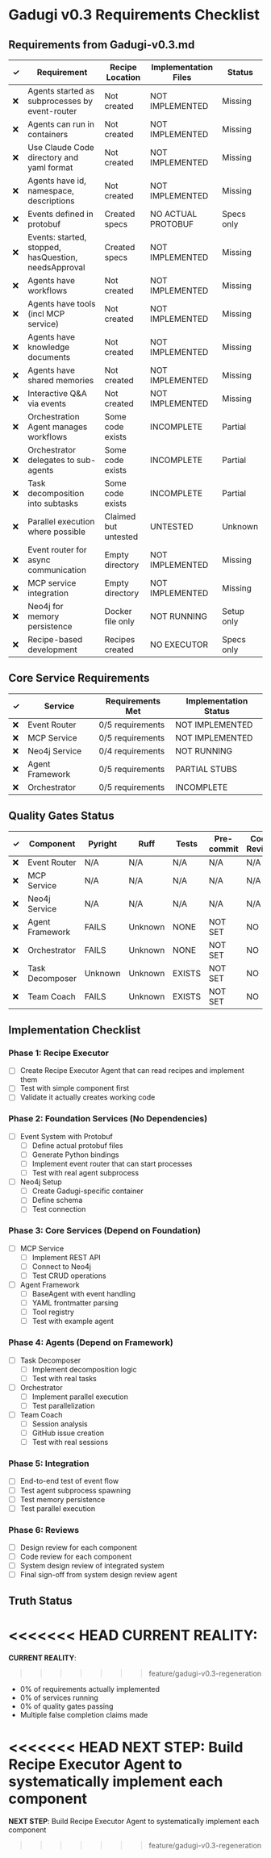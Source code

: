 # Gadugi v0.3 Requirements Checklist

## Requirements from Gadugi-v0.3.md

| ✓ | Requirement | Recipe Location | Implementation Files | Status |
|---|------------|-----------------|---------------------|---------|
| ❌ | Agents started as subprocesses by event-router | Not created | NOT IMPLEMENTED | Missing |
| ❌ | Agents can run in containers | Not created | NOT IMPLEMENTED | Missing |
| ❌ | Use Claude Code directory and yaml format | Not created | NOT IMPLEMENTED | Missing |
| ❌ | Agents have id, namespace, descriptions | Not created | NOT IMPLEMENTED | Missing |
| ❌ | Events defined in protobuf | Created specs | NO ACTUAL PROTOBUF | Specs only |
| ❌ | Events: started, stopped, hasQuestion, needsApproval | Created specs | NOT IMPLEMENTED | Missing |
| ❌ | Agents have workflows | Not created | NOT IMPLEMENTED | Missing |
| ❌ | Agents have tools (incl MCP service) | Not created | NOT IMPLEMENTED | Missing |
| ❌ | Agents have knowledge documents | Not created | NOT IMPLEMENTED | Missing |
| ❌ | Agents have shared memories | Not created | NOT IMPLEMENTED | Missing |
| ❌ | Interactive Q&A via events | Not created | NOT IMPLEMENTED | Missing |
| ❌ | Orchestration Agent manages workflows | Some code exists | INCOMPLETE | Partial |
| ❌ | Orchestrator delegates to sub-agents | Some code exists | INCOMPLETE | Partial |
| ❌ | Task decomposition into subtasks | Some code exists | INCOMPLETE | Partial |
| ❌ | Parallel execution where possible | Claimed but untested | UNTESTED | Unknown |
| ❌ | Event router for async communication | Empty directory | NOT IMPLEMENTED | Missing |
| ❌ | MCP service integration | Empty directory | NOT IMPLEMENTED | Missing |
| ❌ | Neo4j for memory persistence | Docker file only | NOT RUNNING | Setup only |
| ❌ | Recipe-based development | Recipes created | NO EXECUTOR | Specs only |

## Core Service Requirements

| ✓ | Service | Requirements Met | Implementation Status |
|---|---------|-----------------|----------------------|
| ❌ | Event Router | 0/5 requirements | NOT IMPLEMENTED |
| ❌ | MCP Service | 0/5 requirements | NOT IMPLEMENTED |
| ❌ | Neo4j Service | 0/4 requirements | NOT RUNNING |
| ❌ | Agent Framework | 0/5 requirements | PARTIAL STUBS |
| ❌ | Orchestrator | 0/5 requirements | INCOMPLETE |

## Quality Gates Status

| ✓ | Component | Pyright | Ruff | Tests | Pre-commit | Code Review | System Review |
|---|-----------|---------|------|-------|------------|-------------|---------------|
| ❌ | Event Router | N/A | N/A | N/A | N/A | N/A | N/A |
| ❌ | MCP Service | N/A | N/A | N/A | N/A | N/A | N/A |
| ❌ | Neo4j Service | N/A | N/A | N/A | N/A | N/A | N/A |
| ❌ | Agent Framework | FAILS | Unknown | NONE | NOT SET | NO | NO |
| ❌ | Orchestrator | FAILS | Unknown | NONE | NOT SET | NO | NO |
| ❌ | Task Decomposer | Unknown | Unknown | EXISTS | NOT SET | NO | NO |
| ❌ | Team Coach | FAILS | Unknown | EXISTS | NOT SET | NO | NO |

## Implementation Checklist

### Phase 1: Recipe Executor
- [ ] Create Recipe Executor Agent that can read recipes and implement them
- [ ] Test with simple component first
- [ ] Validate it actually creates working code

### Phase 2: Foundation Services (No Dependencies)
- [ ] Event System with Protobuf
  - [ ] Define actual protobuf files
  - [ ] Generate Python bindings
  - [ ] Implement event router that can start processes
  - [ ] Test with real agent subprocess
- [ ] Neo4j Setup
  - [ ] Create Gadugi-specific container
  - [ ] Define schema
  - [ ] Test connection

### Phase 3: Core Services (Depend on Foundation)
- [ ] MCP Service
  - [ ] Implement REST API
  - [ ] Connect to Neo4j
  - [ ] Test CRUD operations
- [ ] Agent Framework
  - [ ] BaseAgent with event handling
  - [ ] YAML frontmatter parsing
  - [ ] Tool registry
  - [ ] Test with example agent

### Phase 4: Agents (Depend on Framework)
- [ ] Task Decomposer
  - [ ] Implement decomposition logic
  - [ ] Test with real tasks
- [ ] Orchestrator
  - [ ] Implement parallel execution
  - [ ] Test parallelization
- [ ] Team Coach
  - [ ] Session analysis
  - [ ] GitHub issue creation
  - [ ] Test with real sessions

### Phase 5: Integration
- [ ] End-to-end test of event flow
- [ ] Test agent subprocess spawning
- [ ] Test memory persistence
- [ ] Test parallel execution

### Phase 6: Reviews
- [ ] Design review for each component
- [ ] Code review for each component
- [ ] System design review of integrated system
- [ ] Final sign-off from system design review agent

## Truth Status

<<<<<<< HEAD
**CURRENT REALITY**:
=======
**CURRENT REALITY**: 
>>>>>>> feature/gadugi-v0.3-regeneration
- 0% of requirements actually implemented
- 0% of services running
- 0% of quality gates passing
- Multiple false completion claims made

<<<<<<< HEAD
**NEXT STEP**: Build Recipe Executor Agent to systematically implement each component
=======
**NEXT STEP**: Build Recipe Executor Agent to systematically implement each component
>>>>>>> feature/gadugi-v0.3-regeneration
